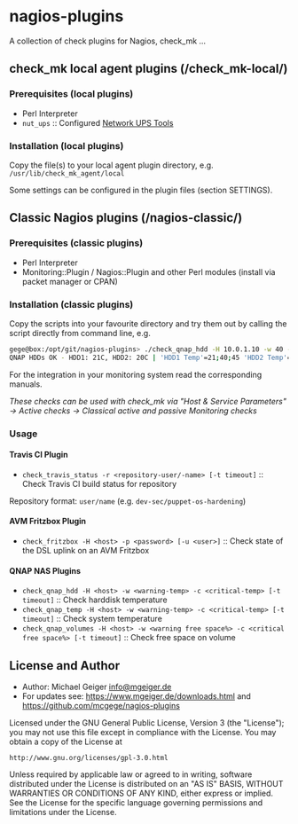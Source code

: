 # nagios-plugins

A collection of check plugins for Nagios, check_mk ...

## check_mk local agent plugins (/check_mk-local/)

### Prerequisites (local plugins)

- Perl Interpreter
- `nut_ups` :: Configured [Network UPS Tools](http://www.networkupstools.org)

### Installation (local plugins)

Copy the file(s) to your local agent plugin directory, e.g. `/usr/lib/check_mk_agent/local`

Some settings can be configured in the plugin files (section SETTINGS).

## Classic Nagios plugins (/nagios-classic/)

### Prerequisites (classic plugins)

- Perl Interpreter
- Monitoring::Plugin / Nagios::Plugin and other Perl modules (install via packet manager or CPAN)

### Installation (classic plugins)

Copy the scripts into your favourite directory and try them out by calling the script directly from command line, e.g.

```bash
gege@box:/opt/git/nagios-plugins> ./check_qnap_hdd -H 10.0.1.10 -w 40 -c 45
QNAP HDDs OK - HDD1: 21C, HDD2: 20C | 'HDD1 Temp'=21;40;45 'HDD2 Temp'=20;40;45
```

For the integration in your monitoring system read the corresponding manuals.

*These checks can be used with check_mk via "Host & Service Parameters" -> Active checks -> Classical active and passive Monitoring checks*

### Usage

#### Travis CI Plugin

- `check_travis_status -r <repository-user/-name> [-t timeout]` :: Check Travis CI build status for repository

Repository format: `user/name` (e.g. `dev-sec/puppet-os-hardening`)

#### AVM Fritzbox Plugin

- `check_fritzbox -H <host> -p <password> [-u <user>]` :: Check state of the DSL uplink on an AVM Fritzbox

#### QNAP NAS Plugins

- `check_qnap_hdd -H <host> -w <warning-temp> -c <critical-temp> [-t timeout]` :: Check harddisk temperature
- `check_qnap_temp -H <host> -w <warning-temp> -c <critical-temp> [-t timeout]` :: Check system temperature
- `check_qnap_volumes -H <host> -w <warning free space%> -c <critical free space%> [-t timeout]` :: Check free space on volume

## License and Author

- Author: Michael Geiger <info@mgeiger.de>
- For updates see: https://www.mgeiger.de/downloads.html and https://github.com/mcgege/nagios-plugins

Licensed under the GNU General Public License, Version 3 (the "License"); you may not use this file except in compliance with the License. You may obtain a copy of the License at

    http://www.gnu.org/licenses/gpl-3.0.html

Unless required by applicable law or agreed to in writing, software distributed under the License is distributed on an "AS IS" BASIS, WITHOUT WARRANTIES OR CONDITIONS OF ANY KIND, either express or implied. See the License for the specific language governing permissions and limitations under the License.
